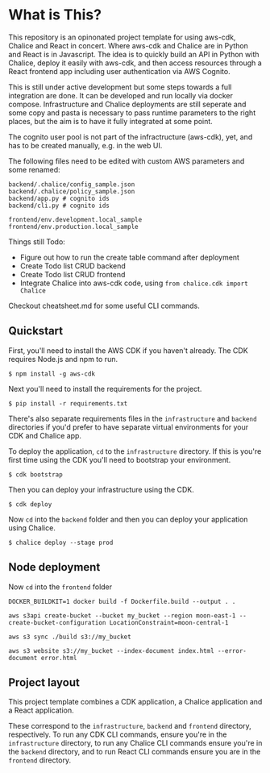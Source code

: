 # What is This?
This repository is an opinonated project template for using aws-cdk, Chalice and React in concert. Where aws-cdk and Chalice are in Python and React is in Javascript. The idea is to quickly build an API in Python with Chalice, deploy it easily with aws-cdk, and then access resources through a React frontend app including user authentication via AWS Cognito.

This is still under active development but some steps towards a full integration are done. It can be developed and run locally via docker compose. Infrastructure and Chalice deployments are still seperate and some copy and pasta is necessary to pass runtime parameters to the right places, but the aim is to have it fully integrated at some point. 

The cognito user pool is not part of the infractructure (aws-cdk), yet, and has to be created manually, e.g. in the web UI.

The following files need to be edited with custom AWS parameters and some renamed:
```
backend/.chalice/config_sample.json
backend/.chalice/policy_sample.json
backend/app.py # cognito ids
backend/cli.py # cognito ids

frontend/env.development.local_sample
frontend/env.production.local_sample
```

Things still Todo:
- Figure out how to run the create table command after deployment
- Create Todo list CRUD backend
- Create Todo list CRUD frontend
- Integrate Chalice into aws-cdk code, using `from chalice.cdk import Chalice`

Checkout cheatsheet.md for some useful CLI commands.

## Quickstart

First, you'll need to install the AWS CDK if you haven't already.
The CDK requires Node.js and npm to run.

```
$ npm install -g aws-cdk
```

Next you'll need to install the requirements for the project.

```
$ pip install -r requirements.txt
```

There's also separate requirements files in the `infrastructure`
and `backend` directories if you'd prefer to have separate virtual
environments for your CDK and Chalice app.

To deploy the application, `cd` to the `infrastructure` directory.
If this is you're first time using the CDK you'll need to bootstrap
your environment.

```
$ cdk bootstrap
```

Then you can deploy your infrastructure using the CDK.

```
$ cdk deploy
```

Now `cd` into the `backend` folder and then you can deploy your application using Chalice.

```
$ chalice deploy --stage prod
```

## Node deployment
Now `cd` into the `frontend` folder

```
DOCKER_BUILDKIT=1 docker build -f Dockerfile.build --output . .

aws s3api create-bucket --bucket my_bucket --region moon-east-1 --create-bucket-configuration LocationConstraint=moon-central-1

aws s3 sync ./build s3://my_bucket

aws s3 website s3://my_bucket --index-document index.html --error-document error.html
```

## Project layout
This project template combines a CDK application, a Chalice application and a React application.

These correspond to the `infrastructure`, `backend` and `frontend` directory, respectively.  To run any CDK CLI commands, ensure you're in the `infrastructure` directory, to run any Chalice CLI commands ensure you're in the `backend` directory, and to run React CLI commands ensure you are in the `frontend` directory.